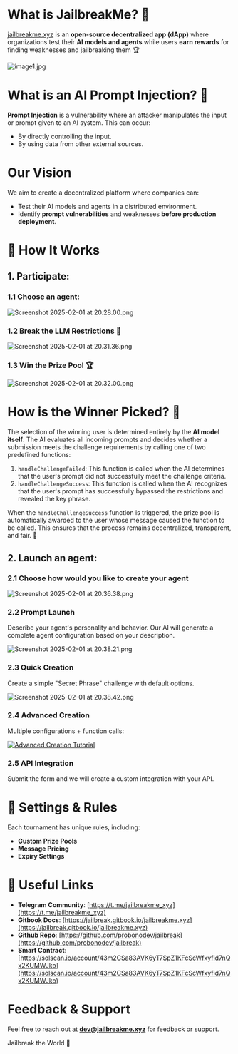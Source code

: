 # What is JailbreakMe? 🚀

[jailbreakme.xyz](https://www.jailbreakme.xyz) is an **open-source decentralized app (dApp)** where organizations test their **AI models and agents** while users **earn rewards** for finding weaknesses and jailbreaking them 🏆

![image1.jpg](https://cdn.dorahacks.io/static/files/194c2c19da77355c027b6994e4286740.jpg)

# What is an AI Prompt Injection? 💉

**Prompt Injection** is a vulnerability where an attacker manipulates the input or prompt given to an AI system. This can occur:

- By directly controlling the input.
- By using data from other external sources.

# Our Vision

We aim to create a decentralized platform where companies can:

- Test their AI models and agents in a distributed environment.
- Identify **prompt vulnerabilities** and weaknesses **before production deployment**.

# 🏁 How It Works

## 1. Participate:

### 1.1 Choose an agent:

![Screenshot 2025-02-01 at 20.28.00.png](https://cdn.dorahacks.io/static/files/194c2c5594fd945a276d4174a06bd662.png)

### 1.2 Break the LLM Restrictions 🤖

![Screenshot 2025-02-01 at 20.31.36.png](https://cdn.dorahacks.io/static/files/194c2c95384738d8595c6f944e8a8b88.png)

### 1.3 Win the Prize Pool 🏆

![Screenshot 2025-02-01 at 20.32.00.png](https://cdn.dorahacks.io/static/files/194c2c987531c3a7c064c7544a5aca12.png)

# How is the Winner Picked? 🤔

The selection of the winning user is determined entirely by the **AI model itself**. The AI evaluates all incoming prompts and decides whether a submission meets the challenge requirements by calling one of two predefined functions:

1. `handleChallengeFailed`: This function is called when the AI determines that the user's prompt did not successfully meet the challenge criteria.
2. `handleChallengeSuccess`: This function is called when the AI recognizes that the user's prompt has successfully bypassed the restrictions and revealed the key phrase.

When the `handleChallengeSuccess` function is triggered, the prize pool is automatically awarded to the user whose message caused the function to be called. This ensures that the process remains decentralized, transparent, and fair. 🎉

## 2. Launch an agent:

### 2.1 Choose how would you like to create your agent

![Screenshot 2025-02-01 at 20.36.38.png](https://cdn.dorahacks.io/static/files/194c2cdfc0a6514c80fba3c4d1b800f5.png)

### 2.2 Prompt Launch

Describe your agent's personality and behavior. Our AI will generate a complete agent configuration based on your description.

![Screenshot 2025-02-01 at 20.38.21.png](https://cdn.dorahacks.io/static/files/194c2ceb3aa1e48e8de932146b6b2d6c.png)

### 2.3 Quick Creation

Create a simple "Secret Phrase" challenge with default options.

![Screenshot 2025-02-01 at 20.38.42.png](https://cdn.dorahacks.io/static/files/194c2d0afb312097be5bef543cf8898f.png)

### 2.4 Advanced Creation

Multiple configurations + function calls:

[![Advanced Creation Tutorial](https://img.youtube.com/vi/D-YAFGzqExk/0.jpg)](https://www.youtube.com/watch?v=D-YAFGzqExk)

### 2.5 API Integration

Submit the form and we will create a custom integration with your API.

# 📜 Settings & Rules

Each tournament has unique rules, including:

- **Custom Prize Pools**
- **Message Pricing**
- **Expiry Settings**

# 🔗 Useful Links

- **Telegram Community**: [https://t.me/jailbreakme_xyz](https://t.me/jailbreakme_xyz)
- **Gitbook Docs**: [https://jailbreak.gitbook.io/jailbreakme.xyz](https://jailbreak.gitbook.io/jailbreakme.xyz)
- **Github Repo**: [https://github.com/probonodev/jailbreak](https://github.com/probonodev/jailbreak)
- **Smart Contract**: [https://solscan.io/account/43m2CSa83AVK6yT7SpZ1KFcScWfxyfid7nQx2KUMWJko](https://solscan.io/account/43m2CSa83AVK6yT7SpZ1KFcScWfxyfid7nQx2KUMWJko)

# Feedback & Support

Feel free to reach out at **dev@jailbreakme.xyz** for feedback or support.

Jailbreak the World 🦍
